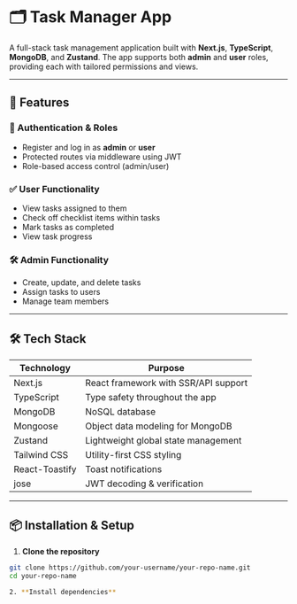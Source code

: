 # 🗂️ Task Manager App

A full-stack task management application built with **Next.js**, **TypeScript**, **MongoDB**, and **Zustand**. The app supports both **admin** and **user** roles, providing each with tailored permissions and views.

---

## 🚀 Features

### 🔐 Authentication & Roles
- Register and log in as **admin** or **user**
- Protected routes via middleware using JWT
- Role-based access control (admin/user)

### ✅ User Functionality
- View tasks assigned to them
- Check off checklist items within tasks
- Mark tasks as completed
- View task progress

### 🛠️ Admin Functionality
- Create, update, and delete tasks
- Assign tasks to users
- Manage team members

---

## 🛠 Tech Stack

| Technology        | Purpose                                 |
|------------------|------------------------------------------|
| Next.js          | React framework with SSR/API support     |
| TypeScript       | Type safety throughout the app           |
| MongoDB          | NoSQL database                           |
| Mongoose         | Object data modeling for MongoDB         |
| Zustand          | Lightweight global state management      |
| Tailwind CSS     | Utility-first CSS styling                |
| React-Toastify   | Toast notifications                      |
| jose             | JWT decoding & verification              |

---

## 📦 Installation & Setup

1. **Clone the repository**
```bash
git clone https://github.com/your-username/your-repo-name.git
cd your-repo-name

2. **Install dependencies**
